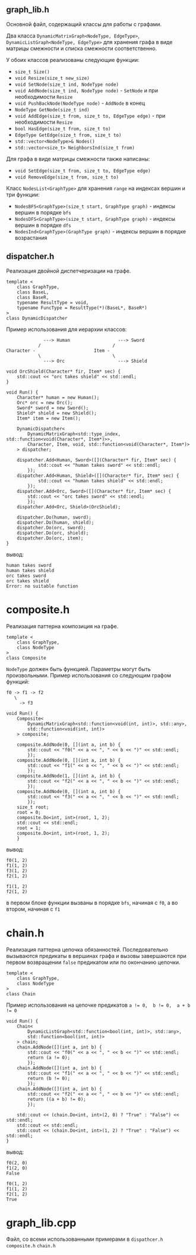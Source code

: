 ## graph_lib.h
Основной файл, содержащий классы для работы с графами.

Два класса `DynamicMatrixGraph<NodeType, EdgeType>`, `DynamicListGraph<NodeType, EdgeType>` для хранения графа в виде матрицы смежности и списка смежности соответственно.

У обоих классов реализованы следующие функции:

- `size_t Size()` 
- `void Resize(size_t new_size)`
- `void SetNode(size_t ind, NodeType node)` 
- `void AddNode(size_t ind, NodeType node)` - `SetNode` и при необходимости `Resize` 
-	`void PushBackNode(NodeType node)` - `AddNode` в конец
-	`NodeType GetNode(size_t ind)`
- `void AddEdge(size_t from, size_t to, EdgeType edge)` - при необходимости `Resize` 
-	`bool HasEdge(size_t from, size_t to)`
-	`EdgeType GetEdge(size_t from, size_t to)`
-	`std::vector<NodeType>& Nodes()`
-	`std::vector<size_t> NeighborsInd(size_t from)`

Для графа в виде матрицы смежности также написаны:
- `void SetEdge(size_t from, size_t to, EdgeType edge)`
- `void RemoveEdge(size_t from, size_t to)`

Класс `NodesList<GraphType>` для хранения `range` на индексах вершин и три функции:
- `NodesBFS<GraphType>(size_t start, GraphType graph)` - индексы вершин в порядке `bfs`
- `NodesDFS<GraphType>(size_t start, GraphType graph)` - индексы вершин в порядке `dfs`
- `NodesInd<GraphType>(GraphType graph)` - индексы вершин в порядке возрастания

## dispatcher.h
Реализация двойной диспетчеризации на графе.
```
template <
	class GraphType,
	class BaseL,
	class BaseR,
	typename ResultType = void,
	typename FuncType = ResultType(*)(BaseL*, BaseR*)
>
class DynamicDispatcher 
```
Пример использования для иерархии классов: 
```
              ---> Human                  ---> Sword
            /                           /
Character -                      Item - 
            \                           \
              ---> Orc                    ---> Shield
```
```
void OrcShield(Character* fir, Item* sec) {
    std::cout << "orc takes shield" << std::endl;
}

void Run() {
    Character* human = new Human();
    Orc* orc = new Orc();
    Sword* sword = new Sword();
    Shield* shield = new Shield();
    Item* item = new Item();

    DynamicDispatcher<
        DynamicMatrixGraph<std::type_index, std::function<void(Character*, Item*)>>,
        Character, Item, void, std::function<void(Character*, Item*)>
    > dispatcher;

    dispatcher.Add<Human, Sword>([](Character* fir, Item* sec) { 
            std::cout << "human takes sword" << std::endl;
        });
    dispatcher.Add<Human, Shield>([](Character* fir, Item* sec) {
            std::cout << "human takes shield" << std::endl;
        });
    dispatcher.Add<Orc, Sword>([](Character* fir, Item* sec) {
        std::cout << "orc takes sword" << std::endl;
        });
    dispatcher.Add<Orc, Shield>(OrcShield);

    dispatcher.Do(human, sword);
    dispatcher.Do(human, shield);
    dispatcher.Do(orc, sword);
    dispatcher.Do(orc, shield);
    dispatcher.Do(orc, item);
}
```
вывод:
```
human takes sword
human takes shield
orc takes sword
orc takes shield
Error: no suitable function
```

# composite.h
Реализация паттерна композиция на графе.
```
template <
	class GraphType,
	class NodeType
>
class Composite
```
`NodeType` должен быть функцией. Параметры могут быть произвольными. 
Пример использования со следующим графом функций:
```        
f0 -> f1 -> f2
   \
     -> f3
```
```
void Run() {
    Composite<
        DynamicMatrixGraph<std::function<void(int, int)>, std::any>,
        std::function<void(int, int)>
    > composite;

    composite.AddNode(0, [](int a, int b) { 
        std::cout << "f0(" << a << ", " << b << ")" << std::endl;
        });
    composite.AddNode(0, [](int a, int b) {
        std::cout << "f1(" << a << ", " << b << ")" << std::endl;
        });
    composite.AddNode(1, [](int a, int b) {
        std::cout << "f2(" << a << ", " << b << ")" << std::endl;
        });
    composite.AddNode(0, [](int a, int b) {
        std::cout << "f3(" << a << ", " << b << ")" << std::endl;
        });
    size_t root;
    root = 0;
    composite.Do<int, int>(root, 1, 2);
    std::cout << std::endl;
    root = 1;
    composite.Do<int, int>(root, 1, 2);
    }
```
вывод:
```
f0(1, 2)
f1(1, 2)
f3(1, 2)
f2(1, 2)

f1(1, 2)
f2(1, 2)
```
в первом блоке функции вызваны в порядке `bfs`, начиная с `f0`, а во втором, начиная с `f1`

# chain.h
Реализация паттерна цепочка обязанностей. Последовательно вызываются предикаты в вершинах графа и вызовы завершаются при первом возвращении `false` предикатом или по окончанию цепочки. 
```
template <
	class GraphType,
	class NodeType
>
class Chain 
```
Пример использования на цепочке предикатов 
`a != 0,  b != 0,  a + b != 0 `
```
void Run() {
    Chain<
        DynamicListGraph<std::function<bool(int, int)>, std::any>,
        std::function<bool(int, int)>
    > chain;
    chain.AddNode([](int a, int b) {
        std::cout << "f0(" << a << ", " << b << ")" << std::endl;
        return (a != 0);
        });
    chain.AddNode([](int a, int b) {
        std::cout << "f1(" << a << ", " << b << ")" << std::endl;
        return (b != 0);
        });
    chain.AddNode([](int a, int b) {
        std::cout << "f2(" << a << ", " << b << ")" << std::endl;
        return ((a + b) != 0);
        });

    std::cout << (chain.Do<int, int>(2, 0) ? "True" : "False") << std::endl;
    std::cout << std::endl;
    std::cout << (chain.Do<int, int>(1, 2) ? "True" : "False") << std::endl;
}
```
вывод:
```
f0(2, 0)
f1(2, 0)
False

f0(1, 2)
f1(1, 2)
f2(1, 2)
True
```

# graph_lib.cpp
Файл, со всеми использованными примерами в `dispathcer.h` `composite.h` `chain.h`
